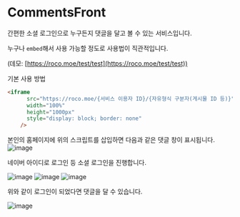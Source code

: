 # CommentsFront

간편한 소셜 로그인으로 누구든지 댓글을 달고 볼 수 있는 서비스입니다.

누구나 `embed`해서 사용 가능할 정도로 사용법이 직관적입니다.

(데모: [https://roco.moe/test/test](https://roco.moe/test/test)) 

기본 사용 방법

```html
<iframe
      src="https://roco.moe/{서비스 이용자 ID}/{자유형식 구분자(게시물 ID 등)}"
      width="100%"
      height="1000px"
      style="display: block; border: none"
    />
```

본인의 홈페이지에 위의 스크립트를 삽입하면 다음과 같은 댓글 창이 표시됩니다.
![image](https://user-images.githubusercontent.com/13795765/112972886-b6e6e900-918b-11eb-887e-c365f925d6c4.png)


네이버 아이디로 로그인 등 소셜 로그인을 진행합니다.

![image](https://user-images.githubusercontent.com/13795765/112972919-bea68d80-918b-11eb-80db-4271f7dd9b1c.png)
![image](https://user-images.githubusercontent.com/13795765/112972939-c36b4180-918b-11eb-830b-711a0b9a33e2.png)
![image](https://user-images.githubusercontent.com/13795765/112972956-c82ff580-918b-11eb-8f05-1bd051795e85.png)


위와 같이 로그인이 되었다면 댓글을 달 수 있습니다.

![image](https://user-images.githubusercontent.com/13795765/112973017-d4b44e00-918b-11eb-9f65-905f19da3ff9.png)

```html
